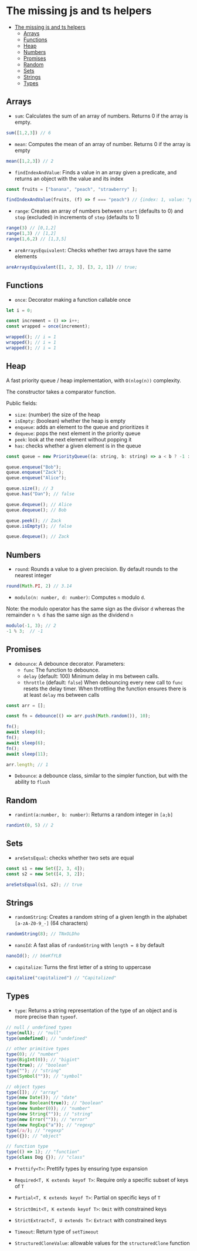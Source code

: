 # The missing js and ts helpers

- [The missing js and ts helpers](#the-missing-js-and-ts-helpers)
  - [Arrays](#arrays)
  - [Functions](#functions)
  - [Heap](#heap)
  - [Numbers](#numbers)
  - [Promises](#promises)
  - [Random](#random)
  - [Sets](#sets)
  - [Strings](#strings)
  - [Types](#types)

## Arrays

- `sum`: Calculates the sum of an array of numbers. Returns 0 if the array is empty.

```js
sum([1,2,3]) // 6
```

- `mean`: Computes the mean of an array of number.  Returns 0 if the array is empty

```js
mean([1,2,3]) // 2
```

- `findIndexAndValue`: Finds a value in an array given a predicate, and returns an object with the value and its index

```js
const fruits = ["banana", "peach", "strawberry"	];

findIndexAndValue(fruits, (f) => f === "peach") // {index: 1, value: "peach"}
```

- `range`: Creates an array of numbers between `start` (defaults to 0) and `stop` (excluded) in increments of `step` (defaults to 1)

```js
range(3) // [0,1,2]
range(1,3) // [1,2]
range(1,6,2) // [1,3,5]
```

- `areArraysEquivalent`: Checks whether two arrays have the same elements

```js
areArraysEquivalent([1, 2, 3], [3, 2, 1]) // true;
```

## Functions

- `once`: Decorator making a function callable once

```js
let i = 0;

const increment = () => i++;
const wrapped = once(increment);

wrapped(); // i = 1
wrapped(); // i = 1
wrapped(); // i = 1
```

## Heap

A fast priority queue / heap implementation, with `O(nlog(n))` complexity.

The constructor takes a comparator function.

Public fields:
- `size`: (number) the size of the heap
- `isEmpty`: (boolean) whether the heap is empty
- `enqueue`: adds an element to the queue and prioritizes it
- `dequeue`: pops the next element in the priority queue
- `peek`: look at the next element without popping it
- `has`: checks whether a given element is in the queue

```js
const queue = new PriorityQueue((a: string, b: string) => a < b ? -1 : a === b ? 0 : 1);

queue.enqueue("Bob");
queue.enqueue("Zack");
queue.enqueue("Alice");

queue.size(); // 3
queue.has("Dan"); // false

queue.dequeue(); // Alice
queue.dequeue(); // Bob

queue.peek(); // Zack
queue.isEmpty(); // false

queue.dequeue(); // Zack
```

## Numbers

- `round`: Rounds a value to a given precision. By default rounds to the nearest integer

```js
round(Math.PI, 2) // 3.14
```

- `modulo(n: number, d: number)`: Computes `n` modulo `d`.

Note: the modulo operator has the same sign as the divisor `d` whereas the remainder `n % d` has
the same sign as the dividend `n`

```js
modulo(-1, 3); // 2
-1 % 3;  // -1
```

## Promises

- `debounce`: A debounce decorator.
  Parameters:
  - `func` The function to debounce.
  - `delay` (default: 100) Minimum delay in ms between calls.
  - `throttle` (default: `false`) When debouncing every new call to `func` resets the delay timer. When throttling the function ensures there is at least `delay` ms between calls

```js
const arr = [];

const fn = debounce(() => arr.push(Math.random()), 10);

fn();
await sleep(6);
fn();
await sleep(6);
fn();
await sleep(11);

arr.length; // 1
```

- `Debounce`: a debounce class, similar to the simpler function, but with the ability to `flush`

## Random

- `randint(a:number, b: number)`: Returns a random integer in `[a;b]`

```js
randint(0, 5) // 2
```

## Sets

- `areSetsEqual`: checks whether two sets are equal

```js
const s1 = new Set([2, 3, 4]);
const s2 = new Set([4, 3, 2]);

areSetsEqual(s1, s2); // true
```

## Strings

- `randomString`: Creates a random string of a given length in the alphabet `[a-zA-Z0-9_-]` (64 characters)

```js
randomString(8); // TNxOLDho
```

- `nanoId`: A fast alias of `randomString` with `length = 8` by default

```js
nanoId(); // b6eKfYLB
```

- `capitalize`: Turns the first letter of a string to uppercase

```js
capitalize("capitalized") // "Capitalized"
```

## Types

- `type`: Returns a string representation of the type of an object and is more precise than `typeof`.

```js
// null / undefined types
type(null); // "null"
type(undefined); // "undefined"

// other primitive types
type(0); // "number"
type(BigInt(0)); // "bigint"
type(true); // "boolean"
type(""); // "string"
type(Symbol("")); // "symbol"

// object types
type([]); // "array"
type(new Date()); // "date"
type(new Boolean(true)); // "boolean"
type(new Number(0)); // "number"
type(new String("")); // "string"
type(new Error("")); // "error"
type(new RegExp("a")); // "regexp"
type(/a/); // "regexp"
type({}); // "object"

// function type
type(() => 1); // "function"
type(class Dog {}); // "class"
```

- `Prettify<T>`: Prettify types by ensuring type expansion

- `Required<T, K extends keyof T>`: Require only a specific subset of keys of `T`

- `Partial<T, K extends keyof T>`: Partial on specific keys of `T`

- `StrictOmit<T, K extends keyof T>`: `Omit` with constrained keys

- `StrictExtract<T, U extends T>`: `Extract` with constrained keys

- `Timeout`: Return type of `setTimeout`

- `StructuredCloneValue`: allowable values for the `structuredClone` function
